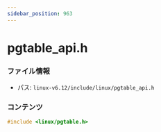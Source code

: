 ```yaml
---
sidebar_position: 963
---
```

# pgtable_api.h

### ファイル情報

- パス: `linux-v6.12/include/linux/pgtable_api.h`

### コンテンツ

```h
#include <linux/pgtable.h>

```
